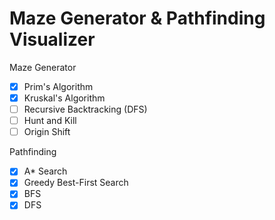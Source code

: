 # Maze Generator & Pathfinding Visualizer

Maze Generator

- [x] Prim's Algorithm
- [x] Kruskal's Algorithm
- [ ] Recursive Backtracking (DFS)
- [ ] Hunt and Kill
- [ ] Origin Shift

Pathfinding

- [x] A* Search
- [x] Greedy Best-First Search
- [x] BFS
- [x] DFS
